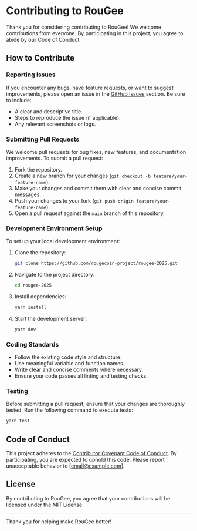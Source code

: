 # Contributing to RouGee

Thank you for considering contributing to RouGee! We welcome contributions from everyone. By participating in this project, you agree to abide by our Code of Conduct.

## How to Contribute

### Reporting Issues
If you encounter any bugs, have feature requests, or want to suggest improvements, please open an issue in the [GitHub Issues](https://github.com/rougecoin-project/rougee-2025/issues) section. Be sure to include:
- A clear and descriptive title.
- Steps to reproduce the issue (if applicable).
- Any relevant screenshots or logs.

### Submitting Pull Requests
We welcome pull requests for bug fixes, new features, and documentation improvements. To submit a pull request:
1. Fork the repository.
2. Create a new branch for your changes (`git checkout -b feature/your-feature-name`).
3. Make your changes and commit them with clear and concise commit messages.
4. Push your changes to your fork (`git push origin feature/your-feature-name`).
5. Open a pull request against the `main` branch of this repository.

### Development Environment Setup
To set up your local development environment:
1. Clone the repository:
   ```bash
   git clone https://github.com/rougecoin-project/rougee-2025.git
   ```
2. Navigate to the project directory:
   ```bash
   cd rougee-2025
   ```
3. Install dependencies:
   ```bash
   yarn install
   ```
4. Start the development server:
   ```bash
   yarn dev
   ```

### Coding Standards
- Follow the existing code style and structure.
- Use meaningful variable and function names.
- Write clear and concise comments where necessary.
- Ensure your code passes all linting and testing checks.

### Testing
Before submitting a pull request, ensure that your changes are thoroughly tested. Run the following command to execute tests:
```bash
yarn test
```

## Code of Conduct
This project adheres to the [Contributor Covenant Code of Conduct](https://www.contributor-covenant.org/version/2/1/code_of_conduct/). By participating, you are expected to uphold this code. Please report unacceptable behavior to [email@example.com].

## License
By contributing to RouGee, you agree that your contributions will be licensed under the MIT License.

---

Thank you for helping make RouGee better!
